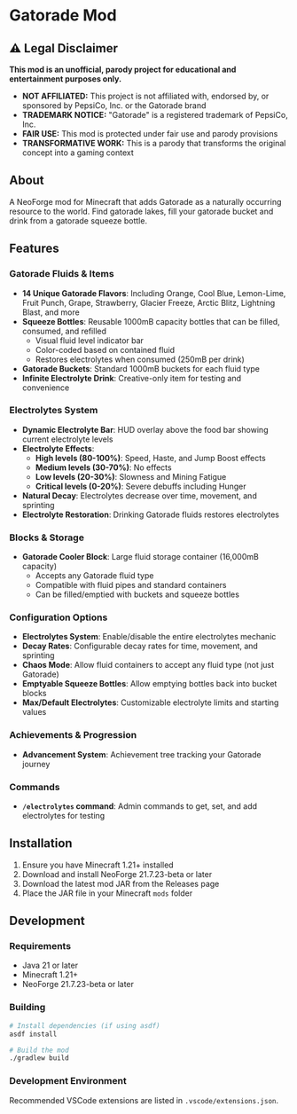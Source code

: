 # Gatorade Mod

## ⚠️ Legal Disclaimer

**This mod is an unofficial, parody project for educational and entertainment purposes only.**

- **NOT AFFILIATED:** This project is not affiliated with, endorsed by, or sponsored by PepsiCo, Inc. or the Gatorade brand
- **TRADEMARK NOTICE:** "Gatorade" is a registered trademark of PepsiCo, Inc.
- **FAIR USE:** This mod is protected under fair use and parody provisions
- **TRANSFORMATIVE WORK:** This is a parody that transforms the original concept into a gaming context

## About

A NeoForge mod for Minecraft that adds Gatorade as a naturally occurring resource to the world. Find gatorade lakes, fill your gatorade bucket and drink from a gatorade squeeze bottle.

## Features

### Gatorade Fluids & Items
- **14 Unique Gatorade Flavors**: Including Orange, Cool Blue, Lemon-Lime, Fruit Punch, Grape, Strawberry, Glacier Freeze, Arctic Blitz, Lightning Blast, and more
- **Squeeze Bottles**: Reusable 1000mB capacity bottles that can be filled, consumed, and refilled
  - Visual fluid level indicator bar
  - Color-coded based on contained fluid
  - Restores electrolytes when consumed (250mB per drink)
- **Gatorade Buckets**: Standard 1000mB buckets for each fluid type
- **Infinite Electrolyte Drink**: Creative-only item for testing and convenience

### Electrolytes System
- **Dynamic Electrolyte Bar**: HUD overlay above the food bar showing current electrolyte levels
- **Electrolyte Effects**: 
  - **High levels (80-100%)**: Speed, Haste, and Jump Boost effects
  - **Medium levels (30-70%)**: No effects
  - **Low levels (20-30%)**: Slowness and Mining Fatigue
  - **Critical levels (0-20%)**: Severe debuffs including Hunger
- **Natural Decay**: Electrolytes decrease over time, movement, and sprinting
- **Electrolyte Restoration**: Drinking Gatorade fluids restores electrolytes

### Blocks & Storage
- **Gatorade Cooler Block**: Large fluid storage container (16,000mB capacity)
  - Accepts any Gatorade fluid type
  - Compatible with fluid pipes and standard containers
  - Can be filled/emptied with buckets and squeeze bottles

### Configuration Options
- **Electrolytes System**: Enable/disable the entire electrolytes mechanic
- **Decay Rates**: Configurable decay rates for time, movement, and sprinting
- **Chaos Mode**: Allow fluid containers to accept any fluid type (not just Gatorade)
- **Emptyable Squeeze Bottles**: Allow emptying bottles back into bucket blocks
- **Max/Default Electrolytes**: Customizable electrolyte limits and starting values

### Achievements & Progression
- **Advancement System**: Achievement tree tracking your Gatorade journey

### Commands
- **`/electrolytes` command**: Admin commands to get, set, and add electrolytes for testing

## Installation

1. Ensure you have Minecraft 1.21+ installed
2. Download and install NeoForge 21.7.23-beta or later
3. Download the latest mod JAR from the Releases page
4. Place the JAR file in your Minecraft `mods` folder

## Development

### Requirements

- Java 21 or later
- Minecraft 1.21+
- NeoForge 21.7.23-beta or later

### Building

```bash
# Install dependencies (if using asdf)
asdf install

# Build the mod
./gradlew build
```

### Development Environment

Recommended VSCode extensions are listed in `.vscode/extensions.json`.
